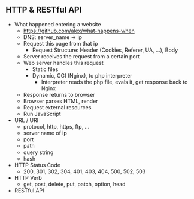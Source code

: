 ## HTTP & RESTful API

- What happened entering a website
  - https://github.com/alex/what-happens-when
  - DNS: server_name -> ip
  - Request this page from that ip
    - Request Structure: Header (Cookies, Referer, UA, ...), Body
  - Server receives the request from a certain port
  - Web server handles this request
    - Static files
    - Dynamic, CGI (Nginx), to php interpreter
      - Interpreter reads the php file, evals it, get response back to Nginx
  - Response returns to browser
  - Browser parses HTML, render
  - Request external resources
  - Run JavaScript
- URL / URI
  - protocol, http, https, ftp, ...
  - server name of ip
  - port
  - path
  - query string
  - hash
- HTTP Status Code
  - 200, 301, 302, 304, 401, 403, 404, 500, 502, 503
- HTTP Verb
  - get, post, delete, put, patch, option, head
- RESTful API